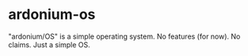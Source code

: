 # ardonium-os
"ardonium/OS" is a simple operating system. 
No features (for now). No claims. Just a simple OS. 

